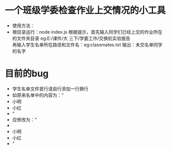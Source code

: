 # 一个班级学委检查作业上交情况的小工具
* 使用方法：
* 根目录运行：node index.js
根据提示，首先输入同学们已经上交的作业所在的文件夹目录 eg:E:/课件/大
三下/学委工作/交换机实验报告<br>
再输入学生名单所在路径和文件名：eg:classmates.txt
输出：未交名单同学的名字

# 目前的bug
* 学生名单文件首行请自行添加一行换行
* 如原来名单中的内容为：“
* 小明
* 小红
* ”
* 应修改为：“
* 
* 小明
* 小红
* ”